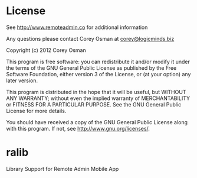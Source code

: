 License
======
See http://www.remoteadmin.co for additional information

Any questions please contact Corey Osman at corey@logicminds.biz

Copyright (c) 2012 Corey Osman 

This program is free software: you can redistribute it and/or modify
it under the terms of the GNU General Public License as published by
the Free Software Foundation, either version 3 of the License, or
(at your option) any later version.

This program is distributed in the hope that it will be useful,
but WITHOUT ANY WARRANTY; without even the implied warranty of
MERCHANTABILITY or FITNESS FOR A PARTICULAR PURPOSE.  See the
GNU General Public License for more details.

You should have received a copy of the GNU General Public License
along with this program.  If not, see <http://www.gnu.org/licenses/>.

ralib
=====

Library Support for Remote Admin Mobile App